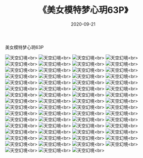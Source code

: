 ﻿---
layout: post
title: 《美女模特梦心玥63P》
date: 2020-09-21
img: http://photo.orgx.cf/性感/2020/美女模特梦心玥63P/000.jpg
tags: [美女,性感,泳衣]
---

美女模特梦心玥63P



![天空幻境](http://photo.orgx.cf/性感/2020/美女模特梦心玥63P/001.jpg''天空幻境'')<br>
![天空幻境](http://photo.orgx.cf/性感/2020/美女模特梦心玥63P/002.jpg''天空幻境'')<br>
![天空幻境](http://photo.orgx.cf/性感/2020/美女模特梦心玥63P/003.jpg''天空幻境'')<br>
![天空幻境](http://photo.orgx.cf/性感/2020/美女模特梦心玥63P/004.jpg''天空幻境'')<br>
![天空幻境](http://photo.orgx.cf/性感/2020/美女模特梦心玥63P/005.jpg''天空幻境'')<br>
![天空幻境](http://photo.orgx.cf/性感/2020/美女模特梦心玥63P/006.jpg''天空幻境'')<br>
![天空幻境](http://photo.orgx.cf/性感/2020/美女模特梦心玥63P/007.jpg''天空幻境'')<br>
![天空幻境](http://photo.orgx.cf/性感/2020/美女模特梦心玥63P/008.jpg''天空幻境'')<br>
![天空幻境](http://photo.orgx.cf/性感/2020/美女模特梦心玥63P/009.jpg''天空幻境'')<br>
![天空幻境](http://photo.orgx.cf/性感/2020/美女模特梦心玥63P/010.jpg''天空幻境'')<br>
![天空幻境](http://photo.orgx.cf/性感/2020/美女模特梦心玥63P/011.jpg''天空幻境'')<br>
![天空幻境](http://photo.orgx.cf/性感/2020/美女模特梦心玥63P/012.jpg''天空幻境'')<br>
![天空幻境](http://photo.orgx.cf/性感/2020/美女模特梦心玥63P/013.jpg''天空幻境'')<br>
![天空幻境](http://photo.orgx.cf/性感/2020/美女模特梦心玥63P/014.jpg''天空幻境'')<br>
![天空幻境](http://photo.orgx.cf/性感/2020/美女模特梦心玥63P/015.jpg''天空幻境'')<br>
![天空幻境](http://photo.orgx.cf/性感/2020/美女模特梦心玥63P/016.jpg''天空幻境'')<br>
![天空幻境](http://photo.orgx.cf/性感/2020/美女模特梦心玥63P/017.jpg''天空幻境'')<br>
![天空幻境](http://photo.orgx.cf/性感/2020/美女模特梦心玥63P/018.jpg''天空幻境'')<br>
![天空幻境](http://photo.orgx.cf/性感/2020/美女模特梦心玥63P/019.jpg''天空幻境'')<br>
![天空幻境](http://photo.orgx.cf/性感/2020/美女模特梦心玥63P/020.jpg''天空幻境'')<br>
![天空幻境](http://photo.orgx.cf/性感/2020/美女模特梦心玥63P/021.jpg''天空幻境'')<br>
![天空幻境](http://photo.orgx.cf/性感/2020/美女模特梦心玥63P/022.jpg''天空幻境'')<br>
![天空幻境](http://photo.orgx.cf/性感/2020/美女模特梦心玥63P/023.jpg''天空幻境'')<br>
![天空幻境](http://photo.orgx.cf/性感/2020/美女模特梦心玥63P/024.jpg''天空幻境'')<br>
![天空幻境](http://photo.orgx.cf/性感/2020/美女模特梦心玥63P/025.jpg''天空幻境'')<br>
![天空幻境](http://photo.orgx.cf/性感/2020/美女模特梦心玥63P/026.jpg''天空幻境'')<br>
![天空幻境](http://photo.orgx.cf/性感/2020/美女模特梦心玥63P/027.jpg''天空幻境'')<br>
![天空幻境](http://photo.orgx.cf/性感/2020/美女模特梦心玥63P/028.jpg''天空幻境'')<br>
![天空幻境](http://photo.orgx.cf/性感/2020/美女模特梦心玥63P/029.jpg''天空幻境'')<br>
![天空幻境](http://photo.orgx.cf/性感/2020/美女模特梦心玥63P/030.jpg''天空幻境'')<br>
![天空幻境](http://photo.orgx.cf/性感/2020/美女模特梦心玥63P/031.jpg''天空幻境'')<br>
![天空幻境](http://photo.orgx.cf/性感/2020/美女模特梦心玥63P/032.jpg''天空幻境'')<br>
![天空幻境](http://photo.orgx.cf/性感/2020/美女模特梦心玥63P/033.jpg''天空幻境'')<br>
![天空幻境](http://photo.orgx.cf/性感/2020/美女模特梦心玥63P/034.jpg''天空幻境'')<br>
![天空幻境](http://photo.orgx.cf/性感/2020/美女模特梦心玥63P/035.jpg''天空幻境'')<br>
![天空幻境](http://photo.orgx.cf/性感/2020/美女模特梦心玥63P/036.jpg''天空幻境'')<br>
![天空幻境](http://photo.orgx.cf/性感/2020/美女模特梦心玥63P/037.jpg''天空幻境'')<br>
![天空幻境](http://photo.orgx.cf/性感/2020/美女模特梦心玥63P/038.jpg''天空幻境'')<br>
![天空幻境](http://photo.orgx.cf/性感/2020/美女模特梦心玥63P/039.jpg''天空幻境'')<br>
![天空幻境](http://photo.orgx.cf/性感/2020/美女模特梦心玥63P/040.jpg''天空幻境'')<br>
![天空幻境](http://photo.orgx.cf/性感/2020/美女模特梦心玥63P/041.jpg''天空幻境'')<br>
![天空幻境](http://photo.orgx.cf/性感/2020/美女模特梦心玥63P/042.jpg''天空幻境'')<br>
![天空幻境](http://photo.orgx.cf/性感/2020/美女模特梦心玥63P/043.jpg''天空幻境'')<br>
![天空幻境](http://photo.orgx.cf/性感/2020/美女模特梦心玥63P/044.jpg''天空幻境'')<br>
![天空幻境](http://photo.orgx.cf/性感/2020/美女模特梦心玥63P/045.jpg''天空幻境'')<br>
![天空幻境](http://photo.orgx.cf/性感/2020/美女模特梦心玥63P/046.jpg''天空幻境'')<br>
![天空幻境](http://photo.orgx.cf/性感/2020/美女模特梦心玥63P/047.jpg''天空幻境'')<br>
![天空幻境](http://photo.orgx.cf/性感/2020/美女模特梦心玥63P/048.jpg''天空幻境'')<br>
![天空幻境](http://photo.orgx.cf/性感/2020/美女模特梦心玥63P/049.jpg''天空幻境'')<br>
![天空幻境](http://photo.orgx.cf/性感/2020/美女模特梦心玥63P/050.jpg''天空幻境'')<br>
![天空幻境](http://photo.orgx.cf/性感/2020/美女模特梦心玥63P/051.jpg''天空幻境'')<br>
![天空幻境](http://photo.orgx.cf/性感/2020/美女模特梦心玥63P/052.jpg''天空幻境'')<br>
![天空幻境](http://photo.orgx.cf/性感/2020/美女模特梦心玥63P/053.jpg''天空幻境'')<br>
![天空幻境](http://photo.orgx.cf/性感/2020/美女模特梦心玥63P/054.jpg''天空幻境'')<br>
![天空幻境](http://photo.orgx.cf/性感/2020/美女模特梦心玥63P/055.jpg''天空幻境'')<br>
![天空幻境](http://photo.orgx.cf/性感/2020/美女模特梦心玥63P/056.jpg''天空幻境'')<br>
![天空幻境](http://photo.orgx.cf/性感/2020/美女模特梦心玥63P/057.jpg''天空幻境'')<br>
![天空幻境](http://photo.orgx.cf/性感/2020/美女模特梦心玥63P/058.jpg''天空幻境'')<br>
![天空幻境](http://photo.orgx.cf/性感/2020/美女模特梦心玥63P/059.jpg''天空幻境'')<br>
![天空幻境](http://photo.orgx.cf/性感/2020/美女模特梦心玥63P/060.jpg''天空幻境'')<br>
![天空幻境](http://photo.orgx.cf/性感/2020/美女模特梦心玥63P/061.jpg''天空幻境'')<br>
![天空幻境](http://photo.orgx.cf/性感/2020/美女模特梦心玥63P/062.jpg''天空幻境'')<br>
![天空幻境](http://photo.orgx.cf/性感/2020/美女模特梦心玥63P/063.jpg''天空幻境'')<br>